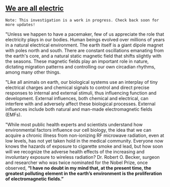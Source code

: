 ## [We are all electric](https://www.5gcrisis.com/science-explained)

```
Note: This investigation is a work in progress. Check back soon for more updates!
```

"Unless we happen to have a pacemaker, few of us appreciate the role that electricity plays in our bodies.
Human beings evolved over millions of years in a natural electrical environment.
The earth itself is a giant dipole magnet with poles north and south.
There are constant oscillations emanating from the earth's core, and a natural static magnetic field that shifts
slightly with the seasons.
These magnetic fields play an important role in nature, dictating migration patterns and controlling our own circadian
rhythms, among many other things.

"Like all animals on earth, our biological systems use an interplay of tiny electrical charges and chemical signals to
control and
direct precise responses to internal and external stimuli, thus influencing function and development. External
influences,
both chemical and electrical, can interfere with and adversely affect these biological processes. External influences
include
both natural and man-made electromagnetic fields (EMFs).

"While most public health experts and scientists understand how environmental factors influence our cell biology,
the idea that we can acquire a chronic illness from non-ionizing RF microwave radiation, even at low levels,
has not yet taken hold in the medical community. Everyone now knows the hazards of exposure to cigarette smoke and lead,
but how soon will we recognize the adverse health effects of the increasing and involuntary exposure to wireless
radiation?
Dr. Robert O. Becker, surgeon and researcher who was twice nominated for the Nobel Prize, once observed,
__“I have no doubt in my mind that, at the present time, the greatest polluting element in the earth’s environment is
the proliferation of electromagnetic fields.”__

